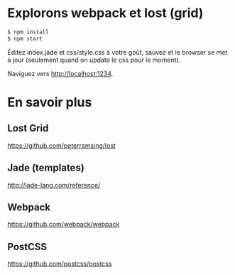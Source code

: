 # Explorons webpack et lost (grid)

```sh
$ npm install
$ npm start
```

Éditez index.jade et css/style.css à votre goût, sauvez et le browser
se met à jour (seulement quand on update le css pour le moment).

Naviguez vers <http://localhost:1234>.

# En savoir plus

## Lost Grid
<https://github.com/peterramsing/lost>

## Jade (templates)
<http://jade-lang.com/reference/>

## Webpack
<https://github.com/webpack/webpack>

## PostCSS
<https://github.com/postcss/postcss>
